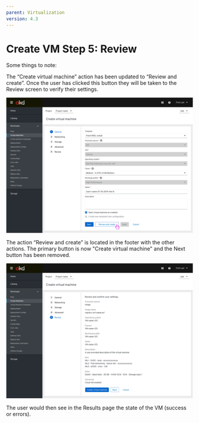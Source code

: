 ```yaml
---
parent: Virtualization
version: 4.3
---
```


# Create VM Step 5: Review

Some things to note:

The “Create virtual machine” action has been updated to “Review and create”.
Once the user has clicked this button they will be taken to the Review screen to verify their settings.

![user clicks review and create button](img/review-and-create-action.png)

The action “Review and create” is located in the footer with the other actions. The primary button is now "Create virtual machine" and the Next button has been removed.

![user checks settings before creating vm](img/check-settings.png)

The user would then see in the Results page the state of the VM (success or errors).


